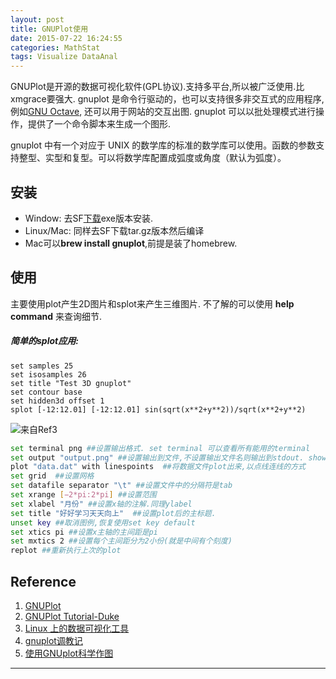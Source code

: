 ```yaml
---
layout: post
title: GNUPlot使用
date: 2015-07-22 16:24:55
categories: MathStat
tags: Visualize DataAnal
---
```


GNUPlot是开源的数据可视化软件(GPL协议).支持多平台,所以被广泛使用.比xmgrace要强大. gnuplot 是命令行驱动的，也可以支持很多非交互式的应用程序, 例如[GNU Octave](http://www.gnu.org/software/octave/), 还可以用于网站的交互出图. gnuplot 可以以批处理模式进行操作，提供了一个命令脚本来生成一个图形.

gnuplot 中有一个对应于 UNIX 的数学库的标准的数学库可以使用。函数的参数支持整型、实型和复型。可以将数学库配置成弧度或角度（默认为弧度）。

## 安装
- Window: 去SF[下载](http://sourceforge.net/projects/gnuplot/files/gnuplot/)exe版本安装.
- Linux/Mac: 同样去SF下载tar.gz版本然后编译
- Mac可以**brew install gnuplot**,前提是装了homebrew.

## 使用
主要使用plot产生2D图片和splot来产生三维图片. 不了解的可以使用 **help command** 来查询细节.

##### 简单的splot应用:

~~~
set samples 25
set isosamples 26
set title "Test 3D gnuplot"
set contour base
set hidden3d offset 1
splot [-12:12.01] [-12:12.01] sin(sqrt(x**2+y**2))/sqrt(x**2+y**2)
~~~
![来自Ref3](https://www.ibm.com/developerworks/cn/linux/l-datavistools/figure1.jpg)

~~~bash
set terminal png ##设置输出格式. set terminal 可以查看所有能用的terminal
set output "output.png" ##设置输出到文件,不设置输出文件名则输出到stdout. show output也是输出到stdout
plot "data.dat" with linespoints  ##将数据文件plot出来,以点线连线的方式
set grid  ##设置网格
set datafile separator "\t" ##设置文件中的分隔符是tab
set xrange [−2*pi:2*pi] ##设置范围
set xlabel "月份" ##设置x轴的注解.同理ylabel
set title "好好学习天天向上"  ##设置plot后的主标题.
unset key ##取消图例,恢复使用set key default
set xtics pi ##设置x主轴的主间距是pi
set mxtics 2 ##设置每个主间距分为2小份(就是中间有个刻度)
replot ##重新执行上次的plot

~~~

## Reference
1. [GNUPlot](http://www.gnuplot.info/)
2. [GNUPlot Tutorial-Duke](http://people.duke.edu/~hpgavin/gnuplot.html)
3. [Linux 上的数据可视化工具](https://www.ibm.com/developerworks/cn/linux/l-datavistools/)
4. [gnuplot调教记](http://www.codelast.com/?p=8348)
5. [使用GNUplot科学作图](http://www.phy.fju.edu.tw/~ph116j/gnuplot_tutorial.pdf)

------
